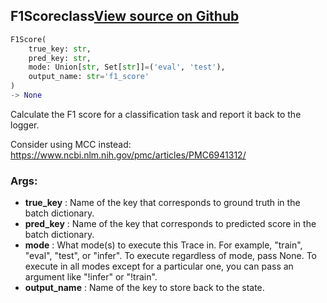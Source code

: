 ## F1Score<span class="tag">class</span><a class="sourcelink" href=https://github.com/fastestimator/fastestimator/blob/r1.0/fastestimator/trace/metric/f1_score.py/#L25-L78>View source on Github</a>
```python
F1Score(
	true_key: str,
	pred_key: str,
	mode: Union[str, Set[str]]=('eval', 'test'),
	output_name: str='f1_score'
)
-> None
```
Calculate the F1 score for a classification task and report it back to the logger.

Consider using MCC instead: https://www.ncbi.nlm.nih.gov/pmc/articles/PMC6941312/


<h3>Args:</h3>

* **true_key** :  Name of the key that corresponds to ground truth in the batch dictionary.
* **pred_key** :  Name of the key that corresponds to predicted score in the batch dictionary.
* **mode** :  What mode(s) to execute this Trace in. For example, "train", "eval", "test", or "infer". To execute        regardless of mode, pass None. To execute in all modes except for a particular one, you can pass an argument        like "!infer" or "!train".
* **output_name** :  Name of the key to store back to the state.



